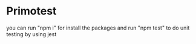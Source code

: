 # Primotest
you can run "npm i" for install the packages
and run "npm test" to do unit testing by using jest
